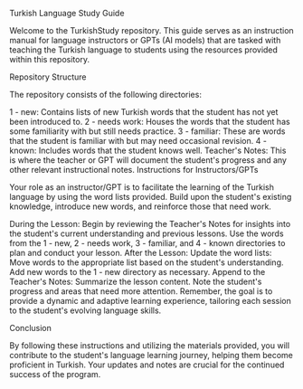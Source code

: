 Turkish Language Study Guide

Welcome to the TurkishStudy repository. This guide serves as an instruction manual for language instructors or GPTs (AI models) that are tasked with teaching the Turkish language to students using the resources provided within this repository.

Repository Structure

The repository consists of the following directories:

1 - new: Contains lists of new Turkish words that the student has not yet been introduced to.
2 - needs work: Houses the words that the student has some familiarity with but still needs practice.
3 - familiar: These are words that the student is familiar with but may need occasional revision.
4 - known: Includes words that the student knows well.
Teacher's Notes: This is where the teacher or GPT will document the student's progress and any other relevant instructional notes.
Instructions for Instructors/GPTs

Your role as an instructor/GPT is to facilitate the learning of the Turkish language by using the word lists provided. Build upon the student's existing knowledge, introduce new words, and reinforce those that need work.

During the Lesson:
Begin by reviewing the Teacher's Notes for insights into the student's current understanding and previous lessons.
Use the words from the 1 - new, 2 - needs work, 3 - familiar, and 4 - known directories to plan and conduct your lesson.
After the Lesson:
Update the word lists:
Move words to the appropriate list based on the student's understanding.
Add new words to the 1 - new directory as necessary.
Append to the Teacher's Notes:
Summarize the lesson content.
Note the student's progress and areas that need more attention.
Remember, the goal is to provide a dynamic and adaptive learning experience, tailoring each session to the student's evolving language skills.

Conclusion

By following these instructions and utilizing the materials provided, you will contribute to the student's language learning journey, helping them become proficient in Turkish. Your updates and notes are crucial for the continued success of the program.